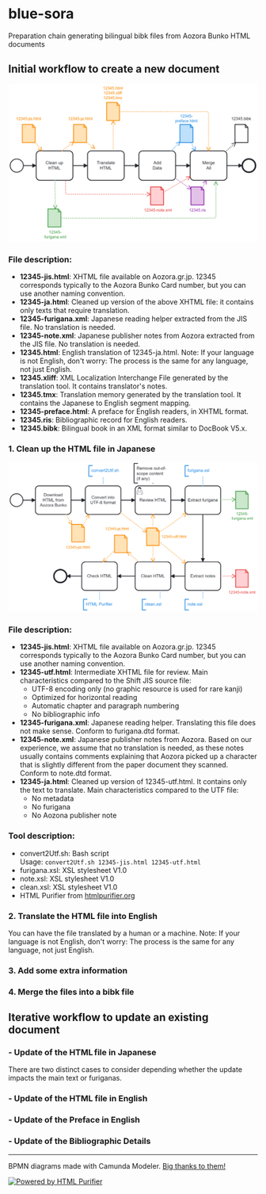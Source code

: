# blue-sora
Preparation chain generating bilingual bibk files from Aozora Bunko HTML documents

## Initial workflow to create a new document
![Initial workflow overview](0-InitialWorkflow.png)
### File description:
- **12345-jis.html**: XHTML file available on Aozora.gr.jp. 12345 corresponds typically to the Aozora Bunko Card number, but you can use another naming convention.
- **12345-ja.html**: Cleaned up version of the above XHTML file: it contains only texts that require translation.
- **12345-furigana.xml**: Japanese reading helper extracted from the JIS file. No translation is needed.
- **12345-note.xml**: Japanese publisher notes from Aozora extracted from the JIS file. No translation is needed.
- **12345.html**: English translation of 12345-ja.html. Note: If your language is not English, don't worry: The process is the same for any language, not just English.
- **12345.xliff**: XML Localization Interchange File generated by the translation tool. It contains translator's notes.
- **12345.tmx**: Translation memory generated by the translation tool. It contains the Japanese to English segment mapping.
- **12345-preface.html**: A preface for English readers, in XHTML format.
- **12345.ris**: Bibliographic record for English readers.
- **12345.bibk**: Bilingual book in an XML format similar to DocBook V5.x.
### 1. Clean up the HTML file in Japanese
![Clean up overview](1-CleanUp.png)
### File description:
- **12345-jis.html**: XHTML file available on Aozora.gr.jp. 12345 corresponds typically to the Aozora Bunko Card number, but you can use another naming convention.
- **12345-utf.html**: Intermediate XHTML file for review. Main characteristics compared to the Shift JIS source file:
  - UTF-8 encoding only (no graphic resource is used for rare kanji)
  - Optimized for horizontal reading
  - Automatic chapter and paragraph numbering
  - No bibliographic info
- **12345-furigana.xml**: Japanese reading helper. Translating this file does not make sense. Conform to furigana.dtd format.
- **12345-note.xml**: Japanese publisher notes from Aozora. Based on our experience, we assume that no translation is needed, as these notes usually contains comments explaining that Aozora picked up a character that is slightly different from the paper document they scanned. Conform to note.dtd format.
- **12345-ja.html**: Cleaned up version of 12345-utf.html. It contains only the text to translate. Main characteristics compared to the UTF file:
  - No metadata
  - No furigana
  - No Aozona publisher note  
### Tool description:
- convert2Utf.sh: Bash script  
  Usage: ```convert2Utf.sh 12345-jis.html 12345-utf.html```
- furigana.xsl: XSL stylesheet V1.0
- note.xsl: XSL stylesheet V1.0
- clean.xsl: XSL stylesheet V1.0
- HTML Purifier from [htmlpurifier.org](http://htmlpurifier.org)
### 2. Translate the HTML file into English
You can have the file translated by a human or a machine.
Note: If your language is not English, don't worry: The process is the same for any language, not just English.
### 3. Add some extra information
### 4. Merge the files into a bibk file

## Iterative workflow to update an existing document
### - Update of the HTML file in Japanese
There are two distinct cases to consider depending whether the update impacts the main text or furiganas.
### - Update of the HTML file in English
### - Update of the Preface in English
### - Update of the Bibliographic Details
---
BPMN diagrams made with Camunda Modeler. [Big thanks to them!](https://camunda.com/)

[![Powered by HTML Purifier](http://htmlpurifier.org/live/art/powered.png 'Powered by HTML Purifier')](http://htmlpurifier.org/)
